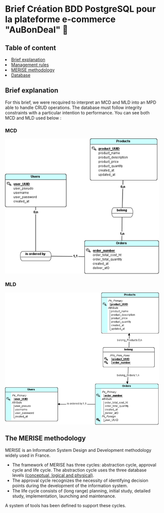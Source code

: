 # Brief Création BDD PostgreSQL pour la plateforme e-commerce "AuBonDeal" 🚀

## Table of content

<li><a href="/README.md/"> Brief explanation</a> </li>
<li><a href="/doc/management-rules.md"> Management rules </a></li>
<li><a href="#the-merise-methodology">MERISE methodology</a></li>
<!-- <li><a href="">RBAC</a></li>  -->
<li><a href="/database-arch/AuBonDeal.sql">Database</a></li>

## Brief explanation
For this brief, we were recquired to interpret an MCD and MLD into an MPD able to handle CRUD operations. The database must follow integrity constraints with a particular intention to performance. You can see both MCD and MLD used below :

### MCD
<img src="/database-arch/mcd.png">

### MLD
<img src="/database-arch/mld.png">


## The MERISE methodology
MERISE is an Information System Design and Development methodology widely used in France.
- The framework of MERISE has three cycles: abstraction cycle, approval cycle and life cycle. The abstraction cycle uses the three database levels <a href="https://louisvandevelde.be/index.php?dos=my&fic=meris">(conceptual, logical and physical)</a>.
- The approval cycle recognizes the necessity of identifying decision points during the development of the information system. 
- The life cycle consists of (long range) planning, initial study, detailed study, implementation, launching and maintenance.

A system of tools has been defined to support these cycles.
